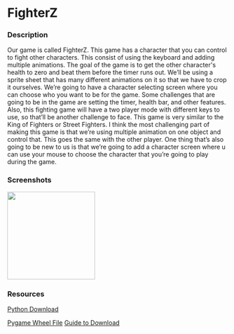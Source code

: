 <h1>FighterZ</h1>

<h3>Description</h3>

<p>
    Our game is called FighterZ. This game has a character that you can control to fight other characters. This consist of using the keyboard and adding multiple animations. The goal of the game is to get the other character's health to zero and beat them before the timer runs out. We’ll be using a sprite sheet that has many different animations on it so that we have to crop it ourselves. We’re going to have a character selecting screen where you can choose who you want to be for the game. Some challenges that are going to be in the game are setting the timer, health bar, and other features. Also, this fighting game will have a two player mode with different keys to use, so that’ll be another challenge to face. This game is very similar to the King of Fighters or Street Fighters. I think the most challenging part of making this game is that we’re using multiple animation on one object and control that. This goes the same with the other player. One thing that’s also going to be new to us is that we’re going to add a character screen where u can use your mouse to choose the character that you’re going to play during the game.
</p>

<h3>Screenshots</h3>
<img src="https://github.com/apark0648/FighterZZ/blob/master/Start%20Screen.PNG" width="200px">


<h3>Resources</h3>
<a href="https://www.python.org/downloads/"> Python Download</a>

<a href="http://www.lfd.uci.edu/~gohlke/pythonlibs/#pygame"> Pygame Wheel File</a>
<a href="https://youtu.be/_GikMdhAhv0"> Guide to Download</a>
